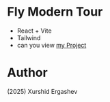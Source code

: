 # Fly Modern Tour
- React + Vite
- Tailwind
- can you view [my Project](https://fly-modern-tour.netlify.app/)
# Author 
(2025) Xurshid Ergashev 
